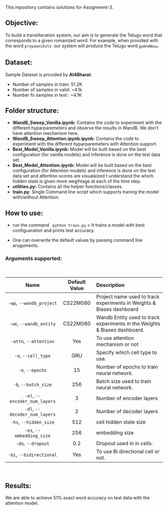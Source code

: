 This repository contains solutions for Assignment-3. 


## **Objective:** 
To build a transilteration system, our aim is to generate the Telugu word that corresponds to a given romanized word. For example, when provided with the word ```prayaanikulu ```our system will produce the Telugu word ```ప్రయాణికులు```.


## **Dataset**: 
Sample Dataset is provided by **AI4Bharat**.
* Number of samples in train: 51.2K
* Number of samples in valid: ~4.1k
* Number fo samples in test :  ~4.1K

## **Folder structure:**

* **WandB_Sweep_Vanilla.ipynb:**  Contains the code to experiment with the different hyparparemeters and observe the results in WandB. We don't have attention mechanism here. 
* **WandB_Sweep_Attention.ipynb.ipynb:** Contains the code to experiment with the different hyparparemeters with Attention support.
* **Best_Model_Vanilla.ipynb:** Model will be built based on the best configuration (for vanilla models) and inference is done on the test data set. 
* **Best_Model_Attention.ipynb:** Model will be built based on the best configuration (for Attention models) and inference is done on the test data set and attention scores are visualaized t understand the which hidden state is given more wegihtage at each of the time step.
* **utilities.py:** Contains all the helper functions/classes. 
* **train.py**: Single Command line script which supports traning the model with/without Attention.



## **How to use:**
* run the command 
  ``` python train.py``` > It trains a model with best configuaration and prints test accuracy. 

* One can overwrite the default values by passing command line aruguments.


### **Arguments supported:**
<br>


| Name | Default Value | Description |
| :---: | :-------------: | :----------- |
| `-wp`, `--wandb_project` | CS22M080 | Project name used to track experiments in Weights & Biases dashboard |
| `-we`, `--wandb_entity` | CS22M080 | Wandb Entity used to track experiments in the Weights & Biases dashboard. |
 `-attn`, `--attention` | Yes | To use attention mechanism or not |
| `-e`, `--cell_type` | GRU |  Specify which cell type to use.|
| `-e`, `--epochs` | 15 |  Number of epochs to train neural network.|
| `-b`, `--batch_size` | 256 | Batch size used to train neural network. |
| `-el`, `--encoder_num_layers` | 3 | Number of encoder layers |
| `-dl`, `--decoder_num_layers` | 2 | Number of decoder layers |
| `-hs`, `--hidden_size` | 512 | cell hidden state size|
| `-es`, `--embedding_size` | 256 | embedding size|
| `-do`, `--dropout` | 0.2 | Dropout used in in cells.|
| `-bi`, `--bidirectional` | Yes | To use Bi directional cell or not.|

<br>

## Results:

We are able to achieve 51% exact word accuracy on test data with the attention model. 




